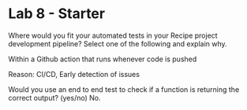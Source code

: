 # Lab 8 - Starter
 Where would you fit your automated tests in your Recipe project development pipeline? Select one of the following and explain why.

Within a Github action that runs whenever code is pushed 

Reason: CI/CD, Early detection of issues

 Would you use an end to end test to check if a function is returning the correct output? (yes/no)
 No. 